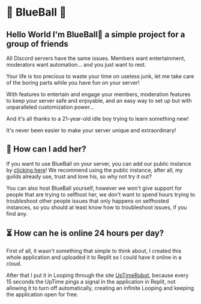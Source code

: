 # 🔵 BlueBall 🔵
## Hello World I'm BlueBall🔵 a simple project for a group of friends

All Discord servers have the same issues. Members want entertainment, moderators want automation... and you just want to rest.

Your life is too precious to waste your time on useless junk, let me take care of the boring parts while you have fun on your server!

With features to entertain and engage your members, moderation features to keep your server safe and enjoyable, and an easy way to set up but with unparalleled customization power...

And it's all thanks to a 21-year-old idle boy trying to learn something new!

It's never been easier to make your server unique and extraordinary!

## 🤔 How can I add her?
If you want to use BlueBall on your server, you can add our public instance by [clicking here](https://discord.com/api/oauth2/authorize?client_id=465855877623054336&permissions=8&scope=bot)! We recommend using the public instance, after all, my guilds already use, trust and love his, so why not try it out?

You can also host BlueBall yourself, however we won't give support for people that are trying to selfhost her, we don't want to spend hours trying to troubleshoot other people issues that only happens on selfhosted instances, so you should at least know how to troubleshoot issues, if you find any.

## ⏳ How can he is online 24 hours per day?

First of all, it wasn't something that simple to think about, I created this whole application and uploaded it to Replit so I could have it online in a cloud.

After that I put it in Looping through the site [UpTimeRobot](https://uptimerobot.com/), because every 15 seconds the UpTime pings a signal in the application in Replit, not allowing it to turn off automatically, creating an infinite Looping and keeping the application open for free.